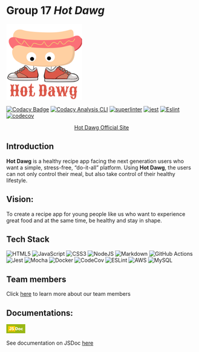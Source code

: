 # Group 17 *Hot Dawg* 

<!-- ![logo](admin/branding/Hot%20Dawg%20Logo.png) -->
<img src="admin/branding/Hot%20Dawg%20Logo.png" alt="drawing" width="200"/>


[![Codacy Badge](https://app.codacy.com/project/badge/Grade/22f5d544c13d4237bc3835d8c9808b91)](https://www.codacy.com/gh/cse110-fa21-group17/cse110-fa21-group17/dashboard?utm_source=github.com&amp;utm_medium=referral&amp;utm_content=cse110-fa21-group17/cse110-fa21-group17&amp;utm_campaign=Badge_Grade)
[![Codacy Analysis CLI](https://github.com/cse110-fa21-group17/cse110-fa21-group17/actions/workflows/codacy-analysis.yml/badge.svg)](https://github.com/cse110-fa21-group17/cse110-fa21-group17/actions/workflows/codacy-analysis.yml)
[![superlinter](https://github.com/cse110-fa21-group17/cse110-fa21-group17/actions/workflows/linter.yml/badge.svg)](https://github.com/cse110-fa21-group17/cse110-fa21-group17/actions/workflows/linter.yml)
[![jest](https://github.com/cse110-fa21-group17/cse110-fa21-group17/actions/workflows/jest.yml/badge.svg)](https://github.com/cse110-fa21-group17/cse110-fa21-group17/actions/workflows/jest.yml)
[![Eslint](https://github.com/cse110-fa21-group16/cse110-fa21-group16/actions/workflows/eslint.yml/badge.svg)](https://github.com/cse110-fa21-group16/cse110-fa21-group16/actions/workflows/eslint.yml)
[![codecov](https://codecov.io/gh/cse110-fa21-group17/cse110-fa21-group17/branch/main/graph/badge.svg?token=45SG1DU66Z)](https://codecov.io/gh/cse110-fa21-group17/cse110-fa21-group17)

<div align="center">
    <a href="http://hotstage-env.eba-impqun6r.us-west-1.elasticbeanstalk.com/">Hot Dawg Official Site </a>
</div>

## Introduction
**Hot Dawg** is a healthy recipe app facing the next generation 
users who want a simple, stress-free, “do-it-all” platform. Using **Hot Dawg**,
the users can not only control their meal, but also take control of their 
healthy lifestyle.

## Vision:
To create a recipe app for 
young people like us who want to experience 
great food and at the same time, be 
healthy and stay in shape.

## Tech Stack
![HTML5](https://img.shields.io/badge/html5-%23E34F26.svg?style=for-the-badge&logo=html5&logoColor=white)
![JavaScript](https://img.shields.io/badge/javascript-%23323330.svg?style=for-the-badge&logo=javascript&logoColor=%23F7DF1E)
![CSS3](https://img.shields.io/badge/css3-%231572B6.svg?style=for-the-badge&logo=css3&logoColor=white)
![NodeJS](https://img.shields.io/badge/node.js-6DA55F?style=for-the-badge&logo=node.js&logoColor=white)
![Markdown](https://img.shields.io/badge/markdown-%23000000.svg?style=for-the-badge&logo=markdown&logoColor=white)
![GitHub Actions](https://img.shields.io/badge/githubactions-%232671E5.svg?style=for-the-badge&logo=githubactions&logoColor=white)
![Jest](https://img.shields.io/badge/-jest-%23C21325?style=for-the-badge&logo=jest&logoColor=white)
![Mocha](https://img.shields.io/badge/-mocha-%238D6748?style=for-the-badge&logo=mocha&logoColor=white)
![Docker](https://img.shields.io/badge/docker-%230db7ed.svg?style=for-the-badge&logo=docker&logoColor=white)
![CodeCov](https://img.shields.io/badge/codecov-%23ff0077.svg?style=for-the-badge&logo=codecov&logoColor=white)
![ESLint](https://img.shields.io/badge/ESLint-4B3263?style=for-the-badge&logo=eslint&logoColor=white)
![AWS](https://img.shields.io/badge/AWS-%23FF9900.svg?style=for-the-badge&logo=amazon-aws&logoColor=white)
![MySQL](https://img.shields.io/badge/mysql-%2300f.svg?style=for-the-badge&logo=mysql&logoColor=white)

## Team members
Click [here](admin/team.md) to learn more about our team members

## Documentations:
<img src="source/readme_link/jsdoc_logo.jpg" alt="drawing" width="50"/>

See documentation on JSDoc [here](https://cse110-fa21-group17.github.io/cse110-fa21-group17/index.html)
